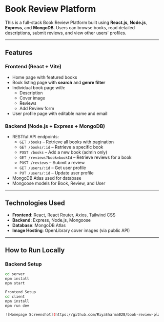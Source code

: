 # Book Review Platform

This is a full-stack Book Review Platform built using **React.js**, **Node.js**, **Express**, and **MongoDB**. Users can browse books, read detailed descriptions, submit reviews, and view other users' profiles.

---

##  Features

### Frontend (React + Vite)
- Home page with featured books
- Book listing page with **search** and **genre filter**
- Individual book page with:
  - Description
  - Cover image
  - Reviews
  - Add Review form
- User profile page with editable name and email

###  Backend (Node.js + Express + MongoDB)
- RESTful API endpoints:
  - `GET /books` – Retrieve all books with pagination
  - `GET /books/:id` – Retrieve a specific book
  - `POST /books` – Add a new book (admin only)
  - `GET /reviews?book=bookId` – Retrieve reviews for a book
  - `POST /reviews` – Submit a review
  - `GET /users/:id` – Get user profile
  - `PUT /users/:id` – Update user profile
- MongoDB Atlas used for database
- Mongoose models for Book, Review, and User

---

##  Technologies Used

- **Frontend**: React, React Router, Axios, Tailwind CSS
- **Backend**: Express, Node.js, Mongoose
- **Database**: MongoDB Atlas
- **Image Hosting**: OpenLibrary cover images (via public API)

---

##  How to Run Locally

###  Backend Setup
```bash
cd server
npm install
npm start

Frontend Setup
cd client
npm install
npm run dev

![Homepage Screenshot](https://github.com/RiyaSharma028/book-review-platform/blob/master/client/public/Homepage.png)

